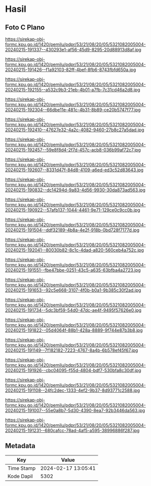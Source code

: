 # Hasil

## Foto C Plano

https://sirekap-obj-formc.kpu.go.id/1420/pemilu/pdpr/53/21/08/20/05/5321082005004-20240215-191337--430293e1-af56-45d9-8295-20d88913d8af.jpg

https://sirekap-obj-formc.kpu.go.id/1420/pemilu/pdpr/53/21/08/20/05/5321082005004-20240215-191426--f1a92103-82ff-4bef-8fb6-8743fbfd650a.jpg

https://sirekap-obj-formc.kpu.go.id/1420/pemilu/pdpr/53/21/08/20/05/5321082005004-20240215-192155--a532c9b3-21eb-4b01-a7fb-7c31cd46a2d8.jpg

https://sirekap-obj-formc.kpu.go.id/1420/pemilu/pdpr/53/21/08/20/05/5321082005004-20240215-192304--66dbe11e-481c-4b31-8b89-ce20b5747f77.jpg

https://sirekap-obj-formc.kpu.go.id/1420/pemilu/pdpr/53/21/08/20/05/5321082005004-20240215-192410--47627e32-4a2c-4082-9460-27b8c27a5dad.jpg

https://sirekap-obj-formc.kpu.go.id/1420/pemilu/pdpr/53/21/08/20/05/5321082005004-20240215-192457--59e8f8d4-2f7d-457c-acb8-036b99af72c7.jpg

https://sirekap-obj-formc.kpu.go.id/1420/pemilu/pdpr/53/21/08/20/05/5321082005004-20240215-192607--8331d47f-84d8-4109-a6ed-ed3c52d83643.jpg

https://sirekap-obj-formc.kpu.go.id/1420/pemilu/pdpr/53/21/08/20/05/5321082005004-20240215-190832--dc14294d-9a83-4d56-9930-30da873ad563.jpg

https://sirekap-obj-formc.kpu.go.id/1420/pemilu/pdpr/53/21/08/20/05/5321082005004-20240215-190922--57afb137-1044-4461-9e71-129ce0c9cc0b.jpg

https://sirekap-obj-formc.kpu.go.id/1420/pemilu/pdpr/53/21/08/20/05/5321082005004-20240215-191504--ddf32189-4b8a-4e2f-918b-0bd728f7177d.jpg

https://sirekap-obj-formc.kpu.go.id/1420/pemilu/pdpr/53/21/08/20/05/5321082005004-20240215-192041--80030b82-8c1c-4dad-a820-560ceb4a752c.jpg

https://sirekap-obj-formc.kpu.go.id/1420/pemilu/pdpr/53/21/08/20/05/5321082005004-20240215-191551--fbe47bbe-0251-43c5-a635-63bfba4a2723.jpg

https://sirekap-obj-formc.kpu.go.id/1420/pemilu/pdpr/53/21/08/20/05/5321082005004-20240215-191653--92c5e668-3107-4f0b-b0a1-9b385c30f2ad.jpg

https://sirekap-obj-formc.kpu.go.id/1420/pemilu/pdpr/53/21/08/20/05/5321082005004-20240215-191734--5dc3bf59-54d0-47dc-ae4f-9495f57626e0.jpg

https://sirekap-obj-formc.kpu.go.id/1420/pemilu/pdpr/53/21/08/20/05/5321082005004-20240215-191822--05d4064f-88b1-428a-8889-9f744e87b3b8.jpg

https://sirekap-obj-formc.kpu.go.id/1420/pemilu/pdpr/53/21/08/20/05/5321082005004-20240215-191149--7f182182-7223-4767-8a4b-6b578ef45f67.jpg

https://sirekap-obj-formc.kpu.go.id/1420/pemilu/pdpr/53/21/08/20/05/5321082005004-20240215-191926--cbc04095-f55d-4804-bdf7-530bfa8c30df.jpg

https://sirekap-obj-formc.kpu.go.id/1420/pemilu/pdpr/53/21/08/20/05/5321082005004-20240215-191108--24fc2dec-1333-4ef2-9b37-8d93771c2588.jpg

https://sirekap-obj-formc.kpu.go.id/1420/pemilu/pdpr/53/21/08/20/05/5321082005004-20240215-191007--55e0a8b7-5d30-4390-8ea7-92b3446da563.jpg

https://sirekap-obj-formc.kpu.go.id/1420/pemilu/pdpr/53/21/08/20/05/5321082005004-20240215-191231--680cafcc-78ad-4af5-a595-38996886f287.jpg


## Metadata

| Key        | Value               |
| ---------- | ------------------- |
| Time Stamp | 2024-02-17 13:05:41 |
| Kode Dapil | 5302                |



